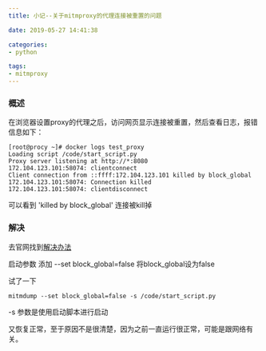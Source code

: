 ```yaml
---
title: 小记--关于mitmproxy的代理连接被重置的问题

date: 2019-05-27 14:41:38

categories: 
- python

tags:
- mitmproxy
---
```


### 概述
在浏览器设置proxy的代理之后，访问网页显示连接被重置，然后查看日志，报错信息如下：

```
[root@procy ~]# docker logs test_proxy
Loading script /code/start_script.py
Proxy server listening at http://*:8080
172.104.123.101:58074: clientconnect
Client connection from ::ffff:172.104.123.101 killed by block_global
172.104.123.101:58074: Connection killed
172.104.123.101:58074: clientdisconnect
```
可以看到 'killed by block_global' 连接被kill掉

### 解决
去官网找到[解决办法](https://discourse.mitmproxy.org/t/connection-killed-by-block-global-when-trying-to-connect-remotely/1215)

启动参数 添加 --set block_global=false 将block_global设为false

试了一下
```
mitmdump --set block_global=false -s /code/start_script.py
```
-s 参数是使用启动脚本进行启动

又恢复正常，至于原因不是很清楚，因为之前一直运行很正常，可能是跟网络有关。

